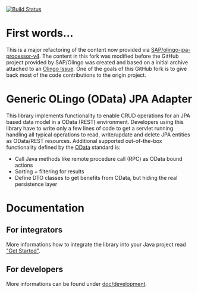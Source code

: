[![Build Status](https://travis-ci.org/exxcellent/olingo-jpa-processor-v4.svg?branch=eXXcellent_adaptions)](https://travis-ci.org/exxcellent/olingo-jpa-processor-v4)

# First words...
This is a major refactoring of the content now provided via [SAP/olingo-jpa-processor-v4](https://github.com/SAP/olingo-jpa-processor-v4). The content in this fork was modified before the GitHub project provided by SAP/Olingo was created and based on a initial archive attached to an [Olingo Issue](https://issues.apache.org/jira/browse/OLINGO-1010). One of the goals of this GitHub fork is to give back most of the code contributions to the origin project.

# Generic OLingo (OData) JPA Adapter
This library implements functionality to enable CRUD operations for an JPA based data model in a OData (REST) environment.
Developers using this library have to write only a few lines of code to get a servlet running handling all typical operations to read, write/update and delete JPA entities as OData/REST resources. Additional supported out-of-the-box functionality defined by the [OData](http://www.odata.org/) standard is:
* Call Java methods like remote procedure call (RPC) as OData bound actions
* Sorting + filtering for results
* Define DTO classes to get benefits from OData, but hiding the real persistence layer 

# Documentation
## For integrators
More informations how to integrate the library into your Java project read ["Get Started"](doc/integrators/GetStarted.md).

## For developers
More informations can be found under [doc/development](doc/development/Project-Structure.md).
